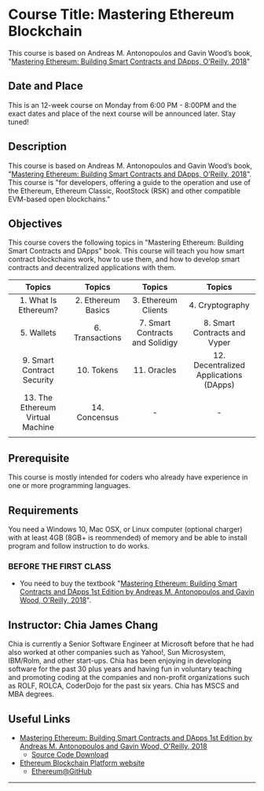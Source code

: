 # Course Title: Mastering Ethereum Blockchain
This course is based on Andreas M. Antonopoulos and Gavin Wood’s book, "[Mastering Ethereum: Building Smart Contracts and DApps, O'Reilly, 2018](https://ethereumbook.info/)"

## Date and Place
This is an 12-week course on Monday from 6:00 PM - 8:00PM and the exact dates and place of the next course will be announced later. Stay tuned!

## Description
This course is based on Andreas M. Antonopoulos and Gavin Wood’s book, "[Mastering Ethereum: Building Smart Contracts and DApps, O'Reilly, 2018](https://ethereumbook.info/)". This course is "for developers, offering a guide to the operation and use of the Ethereum, Ethereum Classic, RootStock (RSK) and other compatible EVM-based open blockchains."

## Objectives
This course covers the following topics in "Mastering Ethereum: Building Smart Contracts and DApps" book. This course will teach you how smart contract blockchains work, how to use them, and how to develop smart contracts and decentralized applications with them.

| Topics | Topics | Topics | Topics |
|:------:|:------:|:------:|:------:|
| 1. What Is Ethereum? | 2. Ethereum Basics | 3. Ethereum Clients | 4. Cryptography |
| 5. Wallets | 6. Transactions | 7. Smart Contracts and Solidigy | 8. Smart Contracts and Vyper |
| 9. Smart Contract Security | 10. Tokens | 11. Oracles | 12. Decentralized Applications (DApps) |
| 13. The Ethereum Virtual Machine | 14. Concensus | - | - |
||||||

## Prerequisite
This course is mostly intended for coders who already have experience in one or more programming languages.

## Requirements
You need a Windows 10, Mac OSX, or Linux computer (optional charger) with at least 4GB (8GB+ is reommended) of memory and be able to install program and follow instruction to do works.

### BEFORE THE FIRST CLASS
* You need to buy the textbook "[Mastering Ethereum: Building Smart Contracts and DApps 1st Edition by Andreas M. Antonopoulos and Gavin Wood, O'Reilly, 2018](https://ethereumbook.info/)".

## Instructor: Chia James Chang
Chia is currently a Senior Software Engineer at Microsoft before that he had also worked at other companies such as Yahoo!, Sun Microsystem, IBM/Rolm, and other start-ups. Chia has been enjoying in developing software for the past 30 plus years and having fun in voluntary teaching and promoting coding at the companies and non-profit organizations such as ROLF, ROLCA, CoderDojo for the past six years. Chia has MSCS and MBA degrees.

## Useful Links
* [Mastering Ethereum: Building Smart Contracts and DApps 1st Edition by Andreas M. Antonopoulos and Gavin Wood, O'Reilly, 2018](https://ethereumbook.info/)
    * [Source Code Download](https://github.com/ethereumbook/ethereumbook)
* [Ethereum Blockchain Platform website](https://ethereum.org/)
    * [Ethereum@GitHub](https://github.com/ethereum)

---
